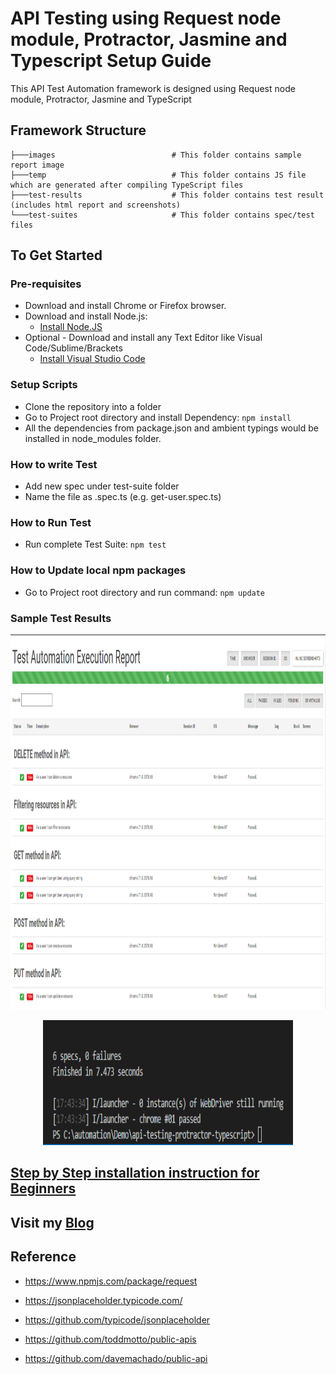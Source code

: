 <!-- ![Protractor, Jasmine and Typescript](./images/api-protractor-jasmine-typescript.png?raw=true "Protractor, Jasmine and Typescript") -->

# API Testing using Request node module, Protractor, Jasmine and Typescript Setup Guide
This API Test Automation framework is designed using Request node module, Protractor, Jasmine and TypeScript

## Framework Structure
```
├───images                          # This folder contains sample report image
├───temp                            # This folder contains JS file which are generated after compiling TypeScript files
├───test-results                    # This folder contains test result (includes html report and screenshots)
└───test-suites                     # This folder contains spec/test files
```

## To Get Started

### Pre-requisites
* Download and install Chrome or Firefox browser.
* Download and install Node.js:
  * [Install Node.JS](https://qaloop.tk/blog/2018/11/23/install-node-js/ "Install Node.JS")
* Optional - Download and install any Text Editor like Visual Code/Sublime/Brackets
  * [Install Visual Studio Code](https://qaloop.tk/blog/2018/11/23/install-visual-studio-code/ "Install Visual Studio Code")


### Setup Scripts 
* Clone the repository into a folder
* Go to Project root directory and install Dependency: `npm install`
* All the dependencies from package.json and ambient typings would be installed in node_modules folder.

### How to write Test
* Add new spec under test-suite folder
* Name the file as <testname>.spec.ts (e.g. get-user.spec.ts)

### How to Run Test
* Run complete Test Suite: `npm test`

### How to Update local npm packages
* Go to Project root directory and run command: `npm update`

### Sample Test Results
<p align="center">
<img src= "./images/test-results.png" width=800 height=600 alt="API Testing using Protractor, Jasmine and Typescript Test Result"/>
</p>

<p align="center">
<img src= "./images/console-test-results.png" width=400 height=200 alt="API Testing using Protractor, Jasmine and Typescript Test Result"/>
</p>



## [Step by Step installation instruction for Beginners](https://qaloop.tk/blog/2018/12/20/rest-api-automation-using-request-npm-protractor-jasmine-and-typescript  "Step by Step installation instruction for Beginners")


## Visit my [Blog](https://qaloop.tk/blog/ "Blog")

## Reference
* https://www.npmjs.com/package/request

* https://jsonplaceholder.typicode.com/
* https://github.com/typicode/jsonplaceholder

* https://github.com/toddmotto/public-apis
* https://github.com/davemachado/public-api